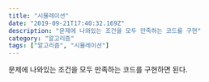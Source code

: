 ```yaml
---
title: "시뮬레이션"
date: "2019-09-21T17:40:32.169Z"
description: "문제에 나와있는 조건을 모두 만족하는 코드를 구현"
category: "알고리즘"
tags: ["알고리즘", "시뮬레이션"]
---
```



문제에 나와있는 조건을 모두 만족하는 코드를 구현하면 된다.


